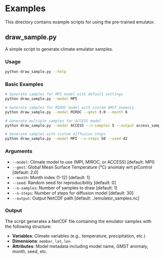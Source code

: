 # Examples

This directory contains example scripts for using the pre-trained emulator.

## draw_sample.py

A simple script to generate climate emulator samples.

### Usage

```bash
python draw_sample.py --help
```

### Basic Examples

```bash
# Generate samples for MPI model with default settings
python draw_sample.py --model MPI

# Generate samples for MIROC model with custom GMST anomaly
python draw_sample.py --model MIROC --gmst 3.0 --month 6

# Generate multiple samples for ACCESS model
python draw_sample.py --model ACCESS --n-samples 5 --output access_samples.nc

# Generate samples with custom diffusion steps
python draw_sample.py --model MPI --n-steps 50 --seed 42
```

### Arguments

- `--model`: Climate model to use (MPI, MIROC, or ACCESS) [default: MPI]
- `--gmst`: Global Mean Surface Temperature (°C) anomaly wrt piControl [default: 2.0]
- `--month`: Month index (1-12) [default: 1]
- `--seed`: Random seed for reproducibility [default: 0]
- `--n-samples`: Number of samples to draw [default: 1]
- `--n-steps`: Number of steps for diffusion model [default: 30]
- `--output`: Output NetCDF path [default: ./emulator_samples.nc]

### Output

The script generates a NetCDF file containing the emulator samples with the following structure:

- **Variables**: Climate variables (e.g., temperature, precipitation, etc.)
- **Dimensions**: `member`, `lat`, `lon`
- **Attributes**: Model metadata including model name, GMST anomaly, month, seed, etc.